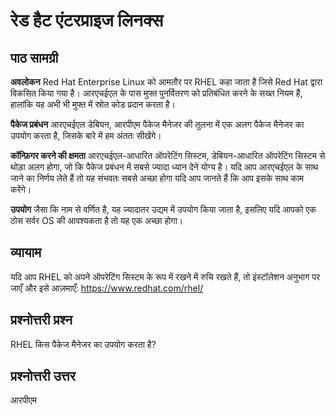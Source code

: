 # रेड हैट एंटरप्राइज लिनक्स

## पाठ सामग्री

<b>अवलोकन</b>
Red Hat Enterprise Linux को आमतौर पर RHEL कहा जाता है जिसे Red Hat द्वारा विकसित किया गया है। आरएचईएल के पास मुफ्त पुनर्वितरण को प्रतिबंधित करने के सख्त नियम हैं, हालांकि यह अभी भी मुफ्त में स्रोत कोड प्रदान करता है।

<b>पैकेज प्रबंधन</b>
आरएचईएल डेबियन, आरपीएम पैकेज मैनेजर की तुलना में एक अलग पैकेज मैनेजर का उपयोग करता है, जिसके बारे में हम अंततः सीखेंगे।

<b>कॉन्फ़िगर करने की क्षमता</b>
आरएचईएल-आधारित ऑपरेटिंग सिस्टम, डेबियन-आधारित ऑपरेटिंग सिस्टम से थोड़ा अलग होगा, जो कि पैकेज प्रबंधन में सबसे ज्यादा ध्यान देने योग्य है। यदि आप आरएचईएल के साथ जाने का निर्णय लेते हैं तो यह संभवतः सबसे अच्छा होगा यदि आप जानते हैं कि आप इसके साथ काम करेंगे।

<b>उपयोग</b>
जैसा कि नाम से वर्णित है, यह ज्यादातर उद्यम में उपयोग किया जाता है, इसलिए यदि आपको एक ठोस सर्वर OS की आवश्यकता है तो यह एक अच्छा होगा।

## व्यायाम

यदि आप RHEL को अपने ऑपरेटिंग सिस्टम के रूप में रखने में रुचि रखते हैं, तो इंस्टॉलेशन अनुभाग पर जाएँ और इसे आज़माएँ: <a href='http://www.redhat.com/en/technologies/linux-platforms/enterprise-linux/'>https://www.redhat.com/rhel/</a>

## प्रश्नोत्तरी प्रश्न

RHEL किस पैकेज मैनेजर का उपयोग करता है?

## प्रश्नोत्तरी उत्तर

आरपीएम
